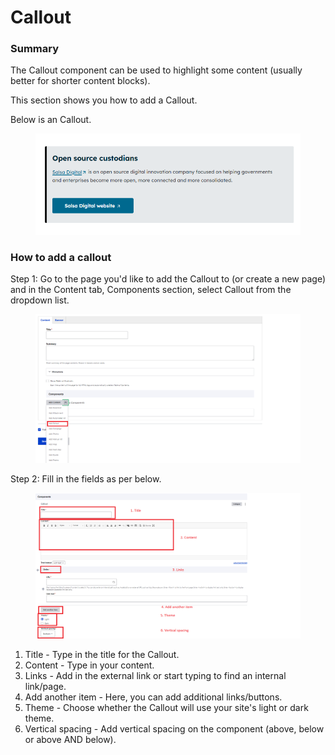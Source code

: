 # Callout

### Summary&#x20;

The Callout component can be used to highlight some content (usually better for shorter content blocks).&#x20;

This section shows you how to add a Callout.&#x20;

Below is an Callout.

<figure><img src="../../.gitbook/assets/image (99).png" alt=""><figcaption></figcaption></figure>

### How to add a callout

Step 1: Go to the page you'd like to add the Callout to (or create a new page) and in the Content tab, Components section, select Callout from the dropdown list.&#x20;

<figure><img src="../../.gitbook/assets/image (42).png" alt=""><figcaption></figcaption></figure>

Step 2: Fill in the fields as per below.

<figure><img src="../../.gitbook/assets/image (24).png" alt=""><figcaption></figcaption></figure>

1. Title - Type in the title for the Callout.
2. Content - Type in your content.
3. Links - Add in the external link or start typing to find an internal link/page.&#x20;
4. Add another item - Here, you can add additional links/buttons.
5. Theme - Choose whether the Callout will use your site's light or dark theme.
6. Vertical spacing - Add vertical spacing on the component (above, below or above AND below).
